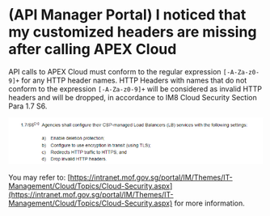 # (API Manager Portal) I noticed that my customized headers are missing after calling APEX Cloud

API calls to APEX Cloud must conform to the regular expression `[-A-Za-z0-9]+` for any HTTP header names. HTTP Headers with names that do not conform to the expression `[-A-Za-z0-9]+` will be considered as invalid HTTP headers and will be dropped, in accordance to IM8 Cloud Security Section Para 1.7 S6.

![Image](./image/im8-header.png)

You may refer to: [https://intranet.mof.gov.sg/portal/IM/Themes/IT-Management/Cloud/Topics/Cloud-Security.aspx](https://intranet.mof.gov.sg/portal/IM/Themes/IT-Management/Cloud/Topics/Cloud-Security.aspx) for more information.